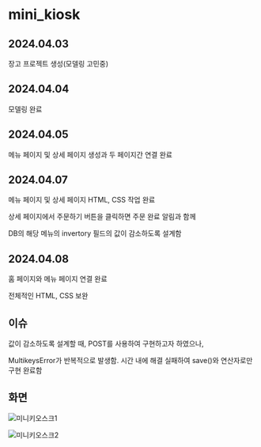 # mini_kiosk

## 2024.04.03

장고 프로젝트 생성(모델링 고민중)

## 2024.04.04

모델링 완료

## 2024.04.05

메뉴 페이지 및 상세 페이지 생성과 두 페이지간 연결 완료

## 2024.04.07

메뉴 페이지 및 상세 페이지 HTML, CSS 작업 완료

상세 페이지에서 주문하기 버튼을 클릭하면 주문 완료 알림과 함께 

DB의 해당 메뉴의 invertory 필드의 값이 감소하도록 설계함

## 2024.04.08

홈 페이지와 메뉴 페이지 연결 완료

전체적인 HTML, CSS 보완

## 이슈

값이 감소하도록 설계할 때, POST를 사용하여 구현하고자 하였으나, 

MultikeysError가 반복적으로 발생함. 시간 내에 해결 실패하여 save()와 연산자로만 구현 완료함

## 화면

![미니키오스크1](https://github.com/lsh18101997/mini_kiosk/assets/100822420/64e725b9-55b2-417f-9681-5701c4b0f68a)

![미니키오스크2](https://github.com/lsh18101997/mini_kiosk/assets/100822420/47d0b70c-af8a-43ec-82a7-4537b4160454)

